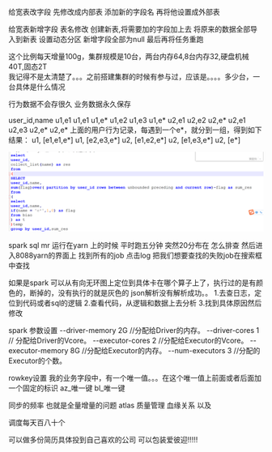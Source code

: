 给宽表改字段
先修改成内部表 添加新的字段名
再将他设置成外部表

给宽表新增字段
表名修改 
创建新表,将需要加的字段加上去 
将原来的数据全部导入到新表 设置动态分区 新增字段全部为null
最后再将任务重跑


这个比例每天增量100g，集群规模是10台，两台内存64,8台内存32,硬盘机械40T,固态2T   
我记得不是太清楚了。。。之前搭建集群的时候有参与过，应该是。。。。多少台，一台具体是什么情况  

行为数据不会存很久 业务数据永久保存



user_id,name
u1,e1
u1,e1
u1,e*
u1,e2
u1,e3
u1,e*
u2,e1
u2,e2
u2,e*
u2,e1
u2,e3
u2,e*
u2,e*
上面的用户行为记录，每遇到一个e*，就分到一组，得到如下结果：
u1, [e1,e1,e*]
u1, [e2,e3,e*]
u2, [e1,e2,e*]
u2, [e1,e3,e*]
u2, [e*]

![](images/2022-08-16-11-53-31.png)



spark sql mr 运行在yarn 上的时候 平时跑五分钟 突然20分布在 怎么排查
然后进入8088yarn的界面上 
找到所有的job 
点击log
把我们想要查找的失败job在搜索框中查找 

如果是spark
可以从有向无环图上定位到具体卡在哪个算子上了，执行过的是有颜色的，断掉的，没有执行的就是灰色的 
json解析没有解析成功。。 
1.去查日志，定位到代码或者sql的逻辑 
2.查看代码，从逻辑和数据上去分析 
3.找到具体原因然后修改 




spark 参数设置
--driver-memory 2G    //分配给Driver的内存。
--driver-cores 1      // 分配给Driver的Vcore。
--executor-cores 2    //分配给Executor的Vcore。
--executor-memory 8G  //分配给Executor的内存。
--num-executors 3     //分配的Executor的个数。


rowkey设置
我的业务字段中，有一个唯一值。。。在这个唯一值上前面或者后面加一个固定的标识 
az_唯一键   bl_唯一键 


同步的频率 也就是全量增量的问题
atlas 质量管理 血缘关系 以及

调度每天百八十个 


可以做多份简历具体投到自己喜欢的公司
可以包装爱彼迎!!!!!